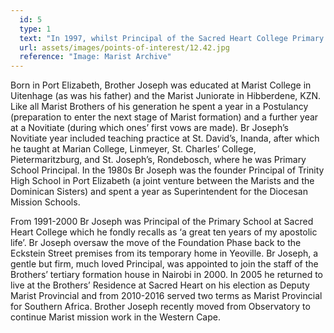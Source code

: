```yaml
---
  id: 5
  type: 1
  text: "In 1997, whilst Principal of the Sacred Heart College Primary School, Brother Joseph celebrated his 50th birthday."
  url: assets/images/points-of-interest/12.42.jpg
  reference: "Image: Marist Archive"
---
```

Born in Port Elizabeth, Brother Joseph was educated at Marist College in Uitenhage (as was his father) and the Marist Juniorate in Hibberdene, KZN. Like all Marist Brothers of his generation he spent a year in a Postulancy (preparation to enter the next stage of Marist formation) and a further year at a Novitiate (during which ones’ first vows are made). Br Joseph’s Novitiate year included teaching practice at St. David’s, Inanda, after which he taught at Marian College, Linmeyer, St. Charles’ College, Pietermaritzburg, and St. Joseph’s, Rondebosch, where he was Primary School Principal. In the 1980s Br Joseph was the founder Principal of Trinity High School in Port Elizabeth (a joint venture between the Marists and the Dominican Sisters) and spent a year as Superintendent for the Diocesan Mission Schools. 

From 1991-2000 Br Joseph was Principal of the Primary School at Sacred Heart College which he fondly recalls as ‘a great ten years of my apostolic life’. Br Joseph oversaw the move of the Foundation Phase back to the Eckstein Street premises from its temporary home in Yeoville. Br Joseph, a gentle but firm, much loved Principal, was appointed to join the staff of the Brothers’ tertiary formation house in Nairobi in 2000. In 2005 he returned to live at the Brothers’ Residence at Sacred Heart on his election as Deputy Marist Provincial and from 2010-2016 served two terms as Marist Provincial for Southern Africa. Brother Joseph recently moved from Observatory to continue Marist mission work in the Western Cape. 

